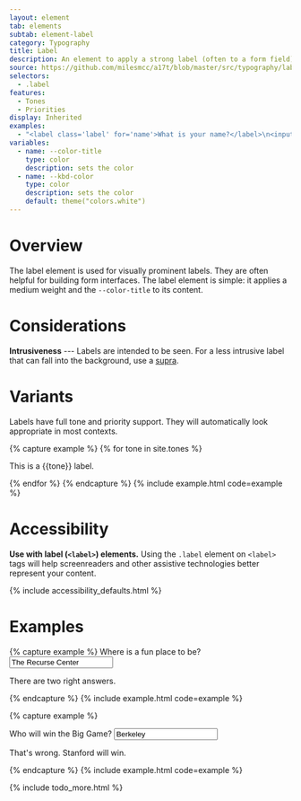 ```yaml
---
layout: element
tab: elements
subtab: element-label
category: Typography
title: Label
description: An element to apply a strong label (often to a form field)
source: https://github.com/milesmcc/a17t/blob/master/src/typography/label.css
selectors:
  - .label
features:
  - Tones
  - Priorities
display: Inherited
examples:
  - "<label class='label' for='name'>What is your name?</label>\n<input class='input my-2' type='text' id='name' placeholder='Miles McCain'>"
variables:
  - name: --color-title
    type: color
    description: sets the color
  - name: --kbd-color
    type: color
    description: sets the color
    default: theme("colors.white")
---
```


# Overview

The label element is used for visually prominent labels. They are often helpful for building form interfaces. The label element is simple: it applies a medium weight and the `--color-title` to its content.

# Considerations

**Intrusiveness** --- Labels are intended to be seen. For a less intrusive label that can fall into the background, use a [supra](/typography/supra).

# Variants

Labels have full tone and priority support. They will automatically look appropriate in most contexts.

{% capture example %}
{% for tone in site.tones %}
<p class="label ~{{tone}} !low">This is a {{tone}} label.</p>
{% endfor %}
{% endcapture %}
{% include example.html code=example %}

# Accessibility

**Use with label (`<label>`) elements.** Using the `.label` element on `<label>` tags will help screenreaders and other assistive technologies better represent your content.

{% include accessibility_defaults.html %}

# Examples

{% capture example %}
<label class="label" for="question">Where is a fun place to be?</label>
<input class="input my-2" id="question" type="text" value="The Recurse Center">
<p class="support">There are two right answers.</p>
{% endcapture %}
{% include example.html code=example %}

{% capture example %}
<div class="~critical !low">
  <label class="label" for="biggame">Who will win the Big Game?</label>
  <input class="input my-2" id="biggame" type="text" value="Berkeley">
  <p class="support">That's wrong. Stanford will win.</p>
</div>
{% endcapture %}
{% include example.html code=example %}

{% include todo_more.html %}